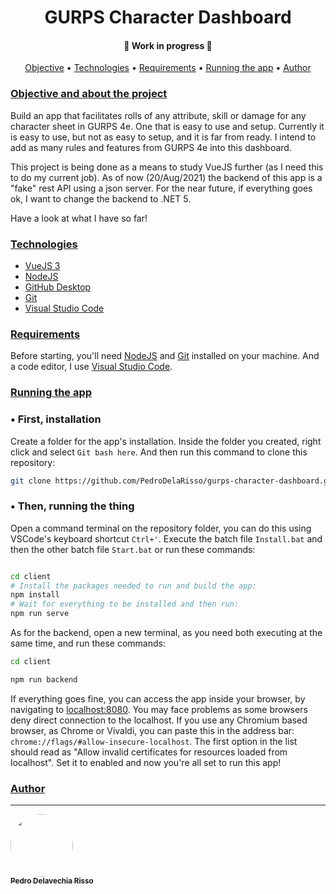 <h1 align="center"> GURPS Character Dashboard </h1>

<h4 align="center"> 
	🚧  Work in progress  🚧
</h4>

<p align="center">
 <a href="#objective">Objective</a> •
 <a href="#technologies">Technologies</a> •
 <a href="#requirements">Requirements</a> •
 <a href="#running">Running the app</a> •
 <a href="#author">Author</a>
</p>

### [Objective and about the project](#objective)
Build an app that facilitates rolls of any attribute, skill or damage for any character sheet in GURPS 4e. One that is easy to use and setup. Currently it is easy to use, but not as easy to setup, and it is far from ready.
I intend to add as many rules and features from GURPS 4e into this dashboard.

This project is being done as a means to study VueJS further (as I need this to do my current job). As of now (20/Aug/2021) the backend of this app is a "fake" rest API using a json server. For the near future, if everything goes ok, I want to change the backend to .NET 5.

Have a look at what I have so far!

### [Technologies](#technologies)
* [VueJS 3](https://v3.vuejs.org/)
* [NodeJS](https://nodejs.org/)
* [GitHub Desktop](https://desktop.github.com)
* [Git](https://git-scm.com)
* [Visual Studio Code](https://code.visualstudio.com)

### [Requirements](#requirements)
Before starting, you'll need [NodeJS](https://nodejs.org/) and [Git](https://git-scm.com) installed on your machine.
And a code editor, I use [Visual Studio Code](https://code.visualstudio.com).

### [Running the app](#running)
### • First, installation
Create a folder for the app's installation. Inside the folder you created, right click and select ``Git bash here``. And then run this command to clone this repository:
```bash
git clone https://github.com/PedroDelaRisso/gurps-character-dashboard.git
```
### • Then, running the thing
Open a command terminal on the repository folder, you can do this using VSCode's keyboard shortcut ``Ctrl+'``. Execute the batch file ``Install.bat`` and then the other batch file ``Start.bat`` or run these commands:
```bash

cd client
# Install the packages needed to run and build the app:
npm install 
# Wait for everything to be installed and then run:
npm run serve
```
As for the backend, open a new terminal, as you need both executing at the same time, and run these commands:
```bash
cd client

npm run backend
```

If everything goes fine, you can access the app inside your browser, by navigating to [localhost:8080](http://localhost:8080). You may face problems as some browsers deny direct connection to the localhost. If you use any Chromium based browser, as Chrome or Vivaldi, you can paste this in the address bar: ``chrome://flags/#allow-insecure-localhost``. The first option in the list should read as "Allow invalid certificates for resources loaded from localhost". Set it to enabled and now you're all set to run this app!


### [Author](#author)
---

<a href="https://github.com/pedrodelavechiasoitic//">
 <img style="border-radius: 50%;" src="https://cdn.discordapp.com/attachments/861972486362890270/865216130548367391/eu.jpg" width="100px;"/>
 <br />
 <sub><b>Pedro Delavechia Risso</b></sub></a> <a href="https://github.com/PedroDelaRisso//"
